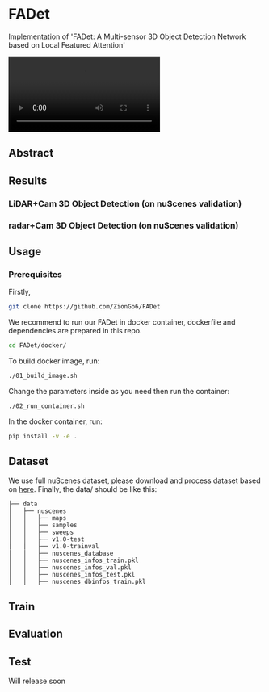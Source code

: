 # FADet
Implementation of 'FADet: A Multi-sensor 3D Object Detection Network based on Local Featured Attention'

![demo](./demo.mp4)

## Abstract

## Results

### LiDAR+Cam 3D Object Detection (on nuScenes validation)

### radar+Cam 3D Object Detection (on nuScenes validation)

## Usage

### Prerequisites
Firstly,
```bash
git clone https://github.com/ZionGo6/FADet
```
We recommend to run our FADet in docker container, dockerfile and dependencies are prepared in this repo.
```bash
cd FADet/docker/
```
To build docker image, run:
```bash
./01_build_image.sh
```
Change the parameters inside as you need then run the container:
```bash
./02_run_container.sh
```
In the docker container, run:
```bash
pip install -v -e .
```
## Dataset
We use full nuScenes dataset, please download and process dataset based on [here](https://github.com/open-mmlab/mmdetection3d/blob/master/docs/en/datasets/nuscenes_det.md).
Finally, the data/ should be like this:
```
├── data
│   ├── nuscenes
│   │   ├── maps
│   │   ├── samples
│   │   ├── sweeps
│   │   ├── v1.0-test
|   |   ├── v1.0-trainval
│   │   ├── nuscenes_database
│   │   ├── nuscenes_infos_train.pkl
│   │   ├── nuscenes_infos_val.pkl
│   │   ├── nuscenes_infos_test.pkl
│   │   ├── nuscenes_dbinfos_train.pkl
```
## Train

## Evaluation

## Test
Will release soon

